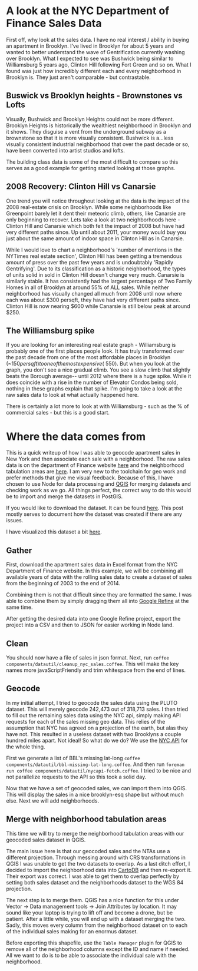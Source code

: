 # A look at the NYC Department of Finance Sales Data

First off, why look at the sales data. I have no real interest /
ability in buying an apartment in Brooklyn.  I've lived in Brooklyn
for about 5 years and wanted to better understand the wave of
Gentrification currently washing over Brooklyn. What I expected to see
was Bushwick being similar to Williamsburg 5 years ago, Clinton Hill
following Fort Green and so on. What I found was just how incredibly
different each and every neighborhood in Brooklyn is. They just aren't
comparable - but contrastable.

## Buswick vs Brooklyn heights - Brownstones vs Lofts

Visually, Bushwick and Brooklyn Heights could not be more
different. Brooklyn Heights is historically the wealthiest
neighborhood in Brooklyn and it shows. They disguise a vent from the
underground subway as a brownstone so that it is more visually
consistent. Bushwick is a…less visually consistent industrial
neighborhood that over the past decade or so, have been converted into
artist studios and lofts.

The building class data is some of the most difficult to compare so
this serves as a good example for getting started looking at those
graphs.

## 2008 Recovery: Clinton Hill vs Canarsie

One trend you will notice throughout looking at the data is the impact
of the 2008 real-estate crisis on Brooklyn. While some neighborhoods
like Greenpoint barely let it dent their meteoric climb, others, like
Canarsie are only beginning to recover. Lets take a look at two
neighborhoods here - Clinton Hill and Canarsie which both felt the
impact of 2008 but have had very different paths since. Up until about
2011, your money would buy you just about the same amount of indoor
space in Clinton Hill as in Canarsie.

While I would love to chart a neighborhood's 'number of mentions in
the NYTimes real estate section', Clinton Hill has been getting a
tremendous amount of press over the past few years and is undoubtably
'Rapidly Gentrifying'.  Due to its classification as a historic
neighborhood, the types of units solid in sold in Clinton Hill doesn't
change very much. Canarsie is similarly stable. It has consistently
had the largest percentage of Two Family Homes in all of Brooklyn at
around 55% of ALL sales. While neither neighborhood has visually
changed all much from 2008 until now where each was about $300
persqft, they have had very different paths since. Clinton Hill is now
nearing $600 while Canarsie is still below peak at around $250.


## The Williamsburg spike

If you are looking for an interesting real estate graph - Williamsburg
is probably one of the first places people look. It has truly
transformed over the past decade from one of the most affordable
places in Brooklyn (~$150 per sqft) to one of the most expensive
(~$550). But when you look at the graph, you don't see a nice gradual
climb. You see a slow climb that slightly beats the Borough average--
until 2012 where there is a huge spike. While it does coincide with a
rise in the number of Elevator Condos being sold, nothing in these
graphs explain that spike. I'm going to take a look at the raw sales
data to look at what actually happened here.

There is certainly a lot more to look at with Williamsburg - such as
the % of commercial sales - but this is a good start.

# Where the data comes from

This is a quick writeup of how I was able to geocode apartment sales
in New York and then associate each sale with a neighborhood. The raw
sales data is on the department of Finance website
[here](http://www.nyc.gov/html/dof/html/property/rolling_sales_data.shtml)
and the neighborhood tabulation areas are
[here](http://www.nyc.gov/html/dcp/html/bytes/dwn_nynta.shtml). I am
very new to the toolchain for geo work and prefer methods that give me
visual feedback. Because of this, I have chosen to use Node for data
processing and [QGIS](http://www.qgis.org/en/site/) for merging
datasets and checking work as we go. All things perfect, the correct
way to do this would be to import and merge the datasets in
PostGIS.

If you would like to download the dataset. It can be found
[here](datset). This post mostly serves to document how the dataset
was created if there are any issues.

I have visualized this dataset a bit [here](vislet).

## Gather

First, download the apartment sales data in Excel format from the NYC
Department of Finance website. In this example, we will be combining
all available years of data with the rolling sales data to create a
dataset of sales from the beginning of 2003 to the end of 2014.

Combining them is not that difficult since they are formatted the
same. I was able to combine them by simply dragging them all into
[Google Refine](https://github.com/OpenRefine) at the same time.

After getting the desired data into one Google Refine project, export
the project into a CSV and then to JSON for easier working in Node
land.

## Clean

You should now have a file of sales in json format. Next, run `coffee
components/datautil/cleanup_nyc_sales.coffee`. This will make the key
names more javaScriptFriendly and trim whitespace from the end of
lines.

## Geocode

In my initial attempt, I tried to geocode the sales data using the
PLUTO dataset. This will merely geocode 242,473 out of 318,713
sales. I then tried to fill out the remaining sales data using the NYC
api, simply making API requests for each of the sales missing geo
data. This relies of the assumption that NYC has agreed on a
projection of the earth, but alas they have not. This resulted in a
useless dataset with two Brooklyns a couple hundred miles apart. Not
ideal! So what do we do? We use the
[NYC API](https://api.cityofnewyork.us/geoclient/v1/doc) for the whole
thing.

First we generate a list of BBL's missing lat-long `coffee
components/datautil/bbl-missing-lat-long.coffee`. And then run
`foreman run coffee components/datautil/nycapi-fetch.coffee`. I tried
to be nice and not parallelize requests to the API so this took a
solid day.

Now that we have a set of geocoded sales, we can import them into
QGIS. This will display the sales in a nice brooklyn-esq shape but
without much else. Next we will add neighborhoods.

## Merge with neighborhood tabulation areas

This time we will try to merge the neighborhood tabulation areas with
our geocoded sales dataset in QGIS.

The main issue here is that our geocoded sales and the NTAs use a
different projection. Through messing around with CRS transformations
in QGIS I was unable to get the two datasets to overlap. As a last
ditch effort, I decided to import the neighborhood data into
[CartoDB](https://cartodb.com/) and then re-export it. Their export
was correct. I was able to get them to overlap
perfectly by setting both sales dataset and the neighborhoods
dataset to the WGS 84 projection.

The next step is to merge them. QGIS has a nice function for this
under Vector -> Data management tools -> Join Attributes by
location. It may sound like your laptop is trying to lift off and
become a drone, but be patient. After a little while, you will end up
with a dataset merging the two. Sadly, this moves every column from
the neighborhood dataset on to each of the individual sales making for
an enormus dataset.

Before exporting this shapefile, use the `Table Manager` plugin for
QGIS to remove all of the neighborhood columns except the ID and name
if needed. All we want to do is to be able to associate the individual
sale with the neighborhood.
